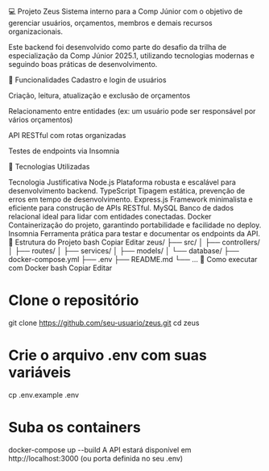 💻 Projeto Zeus
Sistema interno para a Comp Júnior com o objetivo de gerenciar usuários, orçamentos, membros e demais recursos organizacionais.

Este backend foi desenvolvido como parte do desafio da trilha de especialização da Comp Júnior 2025.1, utilizando tecnologias modernas e seguindo boas práticas de desenvolvimento.

🚀 Funcionalidades
Cadastro e login de usuários

Criação, leitura, atualização e exclusão de orçamentos

Relacionamento entre entidades (ex: um usuário pode ser responsável por vários orçamentos)

API RESTful com rotas organizadas

Testes de endpoints via Insomnia

🧱 Tecnologias Utilizadas

Tecnologia	Justificativa
Node.js	Plataforma robusta e escalável para desenvolvimento backend.
TypeScript	Tipagem estática, prevenção de erros em tempo de desenvolvimento.
Express.js	Framework minimalista e eficiente para construção de APIs RESTful.
MySQL	Banco de dados relacional ideal para lidar com entidades conectadas.
Docker	Containerização do projeto, garantindo portabilidade e facilidade no deploy.
Insomnia	Ferramenta prática para testar e documentar os endpoints da API.
🧩 Estrutura do Projeto
bash
Copiar
Editar
zeus/
├── src/
│   ├── controllers/
│   ├── routes/
│   ├── services/
│   ├── models/
│   └── database/
├── docker-compose.yml
├── .env
├── README.md
└── ...
🐳 Como executar com Docker
bash
Copiar
Editar
# Clone o repositório
git clone https://github.com/seu-usuario/zeus.git
cd zeus

# Crie o arquivo .env com suas variáveis
cp .env.example .env

# Suba os containers
docker-compose up --build
A API estará disponível em http://localhost:3000 (ou porta definida no seu .env)
